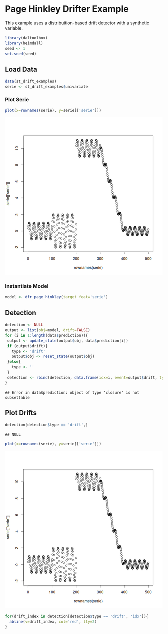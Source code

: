 # Page Hinkley Drifter Example

This example uses a distribuition-based drift detector with a synthetic variable.


``` r
library(daltoolbox)
library(heimdall)
seed <- 1
set.seed(seed)
```

## Load Data


``` r
data(st_drift_examples)
serie <- st_drift_examples$univariate
```

### Plot Serie


``` r
plot(x=rownames(serie), y=serie[['serie']])
```

![plot of chunk unnamed-chunk-3](fig/dfr_page_hinkley/unnamed-chunk-3-1.png)

### Instantiate Model


``` r
model <- dfr_page_hinkley(target_feat='serie')
```

## Detection


``` r
detection <- NULL
output <- list(obj=model, drift=FALSE)
for (i in 1:length(data$prediction)){
 output <- update_state(output$obj, data$prediction[i])
 if (output$drift){
   type <- 'drift'
   output$obj <- reset_state(output$obj)
 }else{
   type <- ''
 }
 detection <- rbind(detection, data.frame(idx=i, event=output$drift, type=type))
}
```

```
## Error in data$prediction: object of type 'closure' is not subsettable
```

## Plot Drifts


``` r
detection[detection$type == 'drift',]
```

```
## NULL
```


``` r
plot(x=rownames(serie), y=serie[['serie']])
```

![plot of chunk unnamed-chunk-7](fig/dfr_page_hinkley/unnamed-chunk-7-1.png)

``` r
for(drift_index in detection[detection$type == 'drift', 'idx']){
  abline(v=drift_index, col='red', lty=2)
}
```
